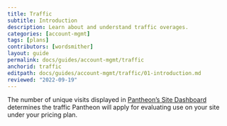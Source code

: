 ```yaml
---
title: Traffic
subtitle: Introduction
description: Learn about and understand traffic overages.
categories: [account-mgmt]
tags: [plans]
contributors: [wordsmither]
layout: guide
permalink: docs/guides/account-mgmt/traffic
anchorid: traffic
editpath: docs/guides/account-mgmt/traffic/01-introduction.md
reviewed: "2022-09-19"
---
```



The number of unique visits displayed in [Pantheon’s Site Dashboard](/guides/legacy-dashboard/metrics) determines the traffic Pantheon will apply for evaluating use on your site under your pricing plan.

<Partial file="traffic-limits-overages.md" />
